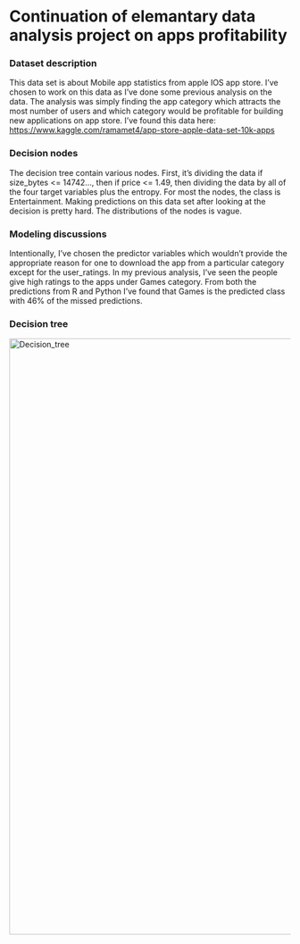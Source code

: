 # Continuation of elemantary data analysis project on apps profitability

### Dataset description

  This data set is about Mobile app statistics from apple IOS app store. I’ve chosen to work on this data as I’ve done some previous
analysis on the data. The analysis was simply finding the app category which attracts the most number of users and which category would be profitable for
building new applications on app store. I’ve found this data here: https://www.kaggle.com/ramamet4/app-store-apple-data-set-10k-apps

### Decision nodes

The decision tree contain various nodes. First, it’s dividing the data if size_bytes <= 14742…, then if price <= 1.49, then dividing the data by all of the
four target variables plus the entropy. For most the nodes, the class is Entertainment. Making predictions on this data set after looking at the decision
is pretty hard. The distributions of the nodes is vague.

### Modeling discussions

Intentionally, I’ve chosen the predictor variables which wouldn’t provide the appropriate reason for one to download the app from a particular category
except for the user_ratings. In my previous analysis, I’ve seen the people give high ratings to the apps under Games category. From both the predictions
from R and Python I’ve found that Games is the predicted class with 46% of the missed predictions. 

### Decision tree

<img width="1068" alt="Decision_tree" src="https://user-images.githubusercontent.com/63217569/219815780-ef7d0247-bccf-4f32-aefe-24029f5dea05.png">
